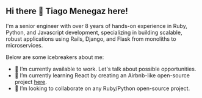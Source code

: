## Hi there 👋 Tiago Menegaz here!

I'm a senior engineer with over 8 years of hands-on experience in Ruby, Python, and Javascript development, specializing in building scalable, robust applications using Rails, Django, and Flask from monoliths to microservices.

Below are some icebreakers about me:
- 🔭 I’m currently available to work. Let's talk about possible opportunities.
- 🌱 I’m currently learning React by creating an Airbnb-like open-source project [here](https://github.com/tiagomenegaz/ara-mim).
- 👯 I’m looking to collaborate on any Ruby/Python open-source project. 
